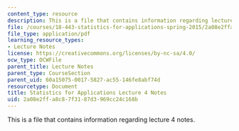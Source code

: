 ```yaml
---
content_type: resource
description: This is a file that contains information regarding lecture 4 notes.
file: /courses/18-443-statistics-for-applications-spring-2015/2a08e2ffa8c87f3187d3969cc24c168b_MIT18_443S15_LEC4.pdf
file_type: application/pdf
learning_resource_types:
- Lecture Notes
license: https://creativecommons.org/licenses/by-nc-sa/4.0/
ocw_type: OCWFile
parent_title: Lecture Notes
parent_type: CourseSection
parent_uid: 60a15075-0017-5827-ac55-146fe8abf74d
resourcetype: Document
title: Statistics for Applications Lecture 4 Notes
uid: 2a08e2ff-a8c8-7f31-87d3-969cc24c168b
---
```

This is a file that contains information regarding lecture 4 notes.